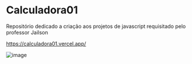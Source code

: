 # Calculadora01
Repositório dedicado a criação aos projetos de javascript requisitado pelo professor Jailson


https://calculadora01.vercel.app/


![image](https://github.com/tamiressil/Calculadora01/assets/163886976/87d29c4c-4998-43cd-ac63-dc6d07618b74)
